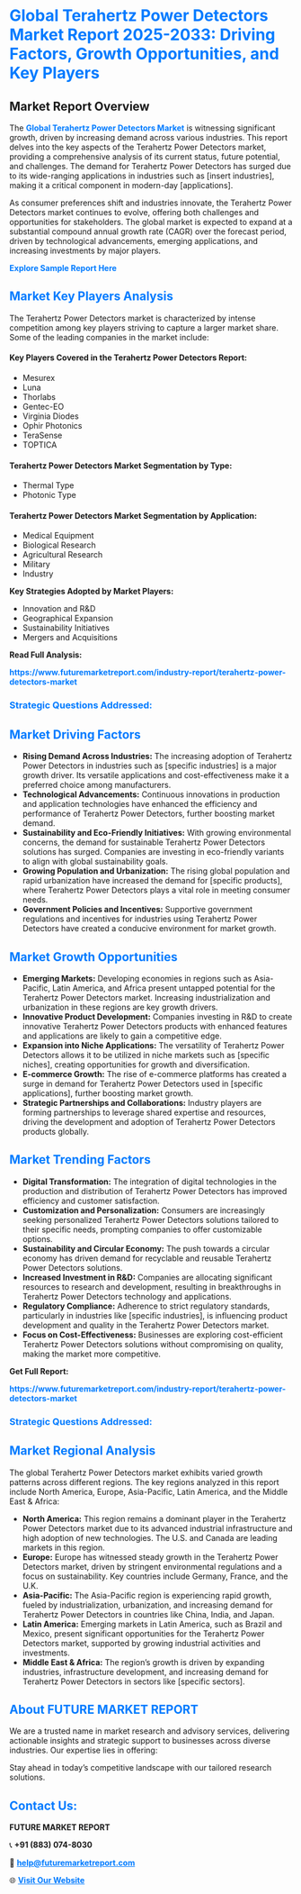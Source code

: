 <h1 style="color: #007BFF;">Global Terahertz Power Detectors Market Report 2025-2033: Driving Factors, Growth Opportunities, and Key Players</h1>

<section id="overview">
<h2>Market Report Overview</h2>
<p>The <a href="https://www.futuremarketreport.com/industry-report/terahertz-power-detectors-market" style="color: #007BFF; text-decoration: none;"><strong>Global Terahertz Power Detectors Market</strong></a> is witnessing significant growth, driven by increasing demand across various industries. This report delves into the key aspects of the Terahertz Power Detectors market, providing a comprehensive analysis of its current status, future potential, and challenges. The demand for Terahertz Power Detectors has surged due to its wide-ranging applications in industries such as [insert industries], making it a critical component in modern-day [applications].</p>
<p>As consumer preferences shift and industries innovate, the Terahertz Power Detectors market continues to evolve, offering both challenges and opportunities for stakeholders. The global market is expected to expand at a substantial compound annual growth rate (CAGR) over the forecast period, driven by technological advancements, emerging applications, and increasing investments by major players.</p>
</section>

<section id="overview">
<p><a href="https://www.futuremarketreport.com/request-sample/reportId=81439" style="color: #007BFF; text-decoration: none;"><strong>Explore Sample Report Here</strong></a></p>
</section>

<section id="key-players">
<h2 style="color: #007BFF;">Market Key Players Analysis</h2>
<p>The Terahertz Power Detectors market is characterized by intense competition among key players striving to capture a larger market share. Some of the leading companies in the market include:</p>
<h4>Key Players Covered in the Terahertz Power Detectors Report:</h4>
<ul><li>Mesurex</li><li>Luna</li><li>Thorlabs</li><li>Gentec-EO</li><li>Virginia Diodes</li><li>Ophir Photonics</li><li>TeraSense</li><li>TOPTICA</li></ul>
<h4>Terahertz Power Detectors Market Segmentation by Type:</h4>
<ul><li>Thermal Type</li><li>Photonic Type</li></ul>

<h4>Terahertz Power Detectors Market Segmentation by Application:</h4>
<ul><li>Medical Equipment</li><li>Biological Research</li><li>Agricultural Research</li><li>Military</li><li>Industry</li></ul>
<p><strong>Key Strategies Adopted by Market Players:</strong></p>
<ul>
<li>Innovation and R&D</li>
<li>Geographical Expansion</li>
<li>Sustainability Initiatives</li>
<li>Mergers and Acquisitions</li>
</ul>
</section>

<section>
<p><strong>Read Full Analysis: </strong></p><a href="https://www.futuremarketreport.com/industry-report/terahertz-power-detectors-market" style="color: #007BFF; text-decoration: none;"><strong>https://www.futuremarketreport.com/industry-report/terahertz-power-detectors-market</strong></a>
<h3 style="color: #007BFF;">Strategic Questions Addressed:</h3>
</section>

<section id="driving-factors">
<h2 style="color: #007BFF;">Market Driving Factors</h2>
<ul>
<li><strong>Rising Demand Across Industries:</strong> The increasing adoption of Terahertz Power Detectors in industries such as [specific industries] is a major growth driver. Its versatile applications and cost-effectiveness make it a preferred choice among manufacturers.</li>
<li><strong>Technological Advancements:</strong> Continuous innovations in production and application technologies have enhanced the efficiency and performance of Terahertz Power Detectors, further boosting market demand.</li>
<li><strong>Sustainability and Eco-Friendly Initiatives:</strong> With growing environmental concerns, the demand for sustainable Terahertz Power Detectors solutions has surged. Companies are investing in eco-friendly variants to align with global sustainability goals.</li>
<li><strong>Growing Population and Urbanization:</strong> The rising global population and rapid urbanization have increased the demand for [specific products], where Terahertz Power Detectors plays a vital role in meeting consumer needs.</li>
<li><strong>Government Policies and Incentives:</strong> Supportive government regulations and incentives for industries using Terahertz Power Detectors have created a conducive environment for market growth.</li>
</ul>
</section>

<section id="growth-opportunities">
<h2 style="color: #007BFF;">Market Growth Opportunities</h2>
<ul>
<li><strong>Emerging Markets:</strong> Developing economies in regions such as Asia-Pacific, Latin America, and Africa present untapped potential for the Terahertz Power Detectors market. Increasing industrialization and urbanization in these regions are key growth drivers.</li>
<li><strong>Innovative Product Development:</strong> Companies investing in R&D to create innovative Terahertz Power Detectors products with enhanced features and applications are likely to gain a competitive edge.</li>
<li><strong>Expansion into Niche Applications:</strong> The versatility of Terahertz Power Detectors allows it to be utilized in niche markets such as [specific niches], creating opportunities for growth and diversification.</li>
<li><strong>E-commerce Growth:</strong> The rise of e-commerce platforms has created a surge in demand for Terahertz Power Detectors used in [specific applications], further boosting market growth.</li>
<li><strong>Strategic Partnerships and Collaborations:</strong> Industry players are forming partnerships to leverage shared expertise and resources, driving the development and adoption of Terahertz Power Detectors products globally.</li>
</ul>
</section>

<section id="trending-factors">
<h2 style="color: #007BFF;">Market Trending Factors</h2>
<ul>
<li><strong>Digital Transformation:</strong> The integration of digital technologies in the production and distribution of Terahertz Power Detectors has improved efficiency and customer satisfaction.</li>
<li><strong>Customization and Personalization:</strong> Consumers are increasingly seeking personalized Terahertz Power Detectors solutions tailored to their specific needs, prompting companies to offer customizable options.</li>
<li><strong>Sustainability and Circular Economy:</strong> The push towards a circular economy has driven demand for recyclable and reusable Terahertz Power Detectors solutions.</li>
<li><strong>Increased Investment in R&D:</strong> Companies are allocating significant resources to research and development, resulting in breakthroughs in Terahertz Power Detectors technology and applications.</li>
<li><strong>Regulatory Compliance:</strong> Adherence to strict regulatory standards, particularly in industries like [specific industries], is influencing product development and quality in the Terahertz Power Detectors market.</li>
<li><strong>Focus on Cost-Effectiveness:</strong> Businesses are exploring cost-efficient Terahertz Power Detectors solutions without compromising on quality, making the market more competitive.</li>
</ul>
</section>

<section>
<p><strong>Get Full Report: </strong></p><a href="https://www.futuremarketreport.com/industry-report/terahertz-power-detectors-market" style="color: #007BFF; text-decoration: none;"><strong>https://www.futuremarketreport.com/industry-report/terahertz-power-detectors-market</strong></a>
<h3 style="color: #007BFF;">Strategic Questions Addressed:</h3>
</section>


<section id="regional-analysis">
<h2 style="color: #007BFF;">Market Regional Analysis</h2>
<p>The global Terahertz Power Detectors market exhibits varied growth patterns across different regions. The key regions analyzed in this report include North America, Europe, Asia-Pacific, Latin America, and the Middle East & Africa:</p>
<ul>
<li><strong>North America:</strong> This region remains a dominant player in the Terahertz Power Detectors market due to its advanced industrial infrastructure and high adoption of new technologies. The U.S. and Canada are leading markets in this region.</li>
<li><strong>Europe:</strong> Europe has witnessed steady growth in the Terahertz Power Detectors market, driven by stringent environmental regulations and a focus on sustainability. Key countries include Germany, France, and the U.K.</li>
<li><strong>Asia-Pacific:</strong> The Asia-Pacific region is experiencing rapid growth, fueled by industrialization, urbanization, and increasing demand for Terahertz Power Detectors in countries like China, India, and Japan.</li>
<li><strong>Latin America:</strong> Emerging markets in Latin America, such as Brazil and Mexico, present significant opportunities for the Terahertz Power Detectors market, supported by growing industrial activities and investments.</li>
<li><strong>Middle East & Africa:</strong> The region’s growth is driven by expanding industries, infrastructure development, and increasing demand for Terahertz Power Detectors in sectors like [specific sectors].</li>
</ul>
</section>

<footer>
<h2 style="color: #007BFF;">About FUTURE MARKET REPORT</h2>
<p>We are a trusted name in market research and advisory services, delivering actionable insights and strategic support to businesses across diverse industries. Our expertise lies in offering:</p>

<p>Stay ahead in today’s competitive landscape with our tailored research solutions.</p>

<h2 style="color: #007BFF;">Contact Us:</h2>
<p><strong>FUTURE MARKET REPORT</strong></p>
<p>📞 <strong>+91 (883) 074-8030</strong></p>
<p>📧 <strong><a href="mailto:help@futuremarketreport.com" style="color: #007BFF;">help@futuremarketreport.com</a></strong></p>
<p>🌐 <strong><a href="https://www.futuremarketreport.com/" style="color: #007BFF;">Visit Our Website</a></strong></p>
</footer>
